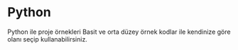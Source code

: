 # Python
Python ile proje örnekleri
Basit ve orta düzey örnek kodlar ile kendinize göre olanı seçip kullanabilirsiniz.

